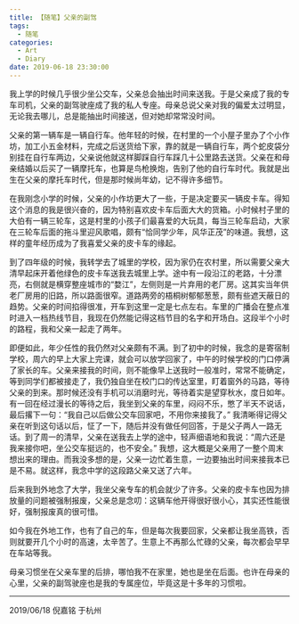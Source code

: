 ```yaml
---
title: 【随笔】父亲的副驾
tags:
  - 随笔
categories:
  - Art
  - Diary
date: 2019-06-18 23:30:00
---
```


我上学的时候几乎很少坐公交车，父亲总会抽出时间来送我。于是父亲成了我的专车司机，父亲的副驾驶座成了我的私人专座。母亲总说父亲对我的偏爱太过明显，无论我去哪儿，总是能抽出时间接送，但对她却常常没时间。

<!-- more -->

父亲的第一辆车是一辆自行车。他年轻的时候，在村里的一个小屋子里办了个小作坊，加工小五金材料，完成之后送货给下家，靠的就是一辆自行车，两个蛇皮袋分别挂在自行车两边，父亲说他就这样脚踩自行车踩几十公里路去送货。父亲在和母亲结婚以后买了一辆摩托车，也算是鸟枪换炮，告别了他的自行车时代。我就是出生在父亲的摩托车时代，但是那时候尚年幼，记不得许多细节。

在我刚念小学的时候，父亲的小作坊更大了一些，于是决定要买一辆皮卡车。得知这个消息的我是很兴奋的，因为特别喜欢皮卡车后面大大的货箱。小时候村子里的大伯有一辆三轮车，这是村里的小孩子们最喜爱的大玩具，每当三轮车启动，大家在三轮车后面的拖斗里迎风歌唱，颇有“恰同学少年，风华正茂”的味道。我想，这样的童年经历成为了我喜爱父亲的皮卡车的缘起。

到了四年级的时候，我转学去了城里的学校，因为家仍在农村里，所以需要父亲大清早起床开着他绿色的皮卡车送我去城里上学。途中有一段沿江的老路，十分漂亮，右侧就是横穿整座城市的“婺江”，左侧则是一片弃用的老厂房。这其实当年供老厂房用的旧路，所以路面很窄。道路两旁的梧桐树郁郁葱葱，颇有些遮天蔽日的趋势。父亲的时间掐得很准，开车到这里一定是七点左右。车里的广播会在整点准时进入一档热线节目，我现在仍然能记得这档节目的名字和开场白。这段半个小时的路程，我和父亲一起走了两年。

即便如此，年少任性的我仍然对父亲颇有不满。到了初中的时候，我念的是寄宿制学校，周六的早上大家上完课，就会可以放学回家了，中午的时候学校的门口停满了家长的车。父亲来接我的时间，则不能像早上送我时一般准时，常常不能确定，等到同学们都被接走了，我仍独自坐在校门口的传达室里，盯着窗外的马路，等待父亲的到来。那时候还没有手机可以消磨时光，等待着实是望穿秋水，度日如年。有一回在经过漫长的等待之后，我坐到父亲的车里，闷闷不乐，憋了半天不说话，最后撂下一句：“我自己以后做公交车回家吧，不用你来接我了。” 我清晰得记得父亲在听到这句话以后，怔了一下，随后并没有做任何回答，于是父子两人一路无话。到了周一的清早，父亲在送我去上学的途中，轻声细语地和我说：“周六还是我来接你吧，坐公交车挺远的，也不安全。” 我想，这大概是父亲用了一整个周末想出来的理由。而我没多想的是，父亲一边忙着生意，一边要抽出时间来接我本已是不易。就这样，我念中学的这段路父亲又送了六年。

后来我到外地念了大学，我坐父亲专车的机会就少了许多。父亲的皮卡车也因为排放量的问题被强制报废，父亲总是念叨：这辆车他开得很好很小心，其实还性能很好，强制报废真的很可惜。

如今我在外地工作，也有了自己的车，但是每次我要回家，父亲都让我坐高铁，否则就要开几个小时的高速，太辛苦了。生意上不再那么忙碌的父亲，每次都会早早在车站等我。

母亲习惯坐在父亲车里的后排，哪怕我不在家里，她也是坐在后面。也许在母亲的心里，父亲的副驾驶座也是我的专属座位，毕竟这是十多年的习惯啦。


---

2019/06/18
倪嘉铭 于杭州


